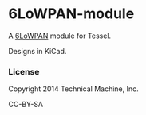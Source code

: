 6LoWPAN-module
==============

A [6LoWPAN](http://en.wikipedia.org/wiki/6LoWPAN) module for Tessel.

Designs in KiCad.

### License

Copyright 2014 Technical Machine, Inc.

CC-BY-SA
